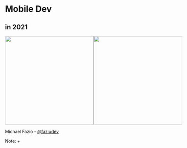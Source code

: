 # Mobile Dev
## in 2021

<div style="display: flex; justify-content: space-around;">
    <img src="img/android-robot.png" height="290"/>
    <img src="img/apple-logo-gray.png" height="290" />
</div>

Michael Fazio - [@faziodev](https://twitter.com/faziodev)

Note:
+